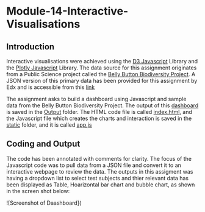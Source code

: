 # Module-14-Interactive-Visualisations

## Introduction

Interactive visualisations were achieved using the [D3 Javascript](https://d3js.org/what-is-d3) Library and the [Plotly Javascript](https://plotly.com/javascript/) Library. The data source for this assignment originates from a Public Science project called the [Belly Button Biodiversity Project](https://robdunnlab.com/projects/belly-button-biodiversity/). A JSON version of this primary data has been provided for this assignment by Edx and is accessible from this [link](https://static.bc-edx.com/data/dl-1-2/m14/lms/starter/samples.json)

The assignment asks to build a dashboard using Javascript and sample data from the Belly Button Biodiversity Project. The output of this [dashboard](output/Bellybutton_Dashboard.html) is saved in the [Output](output) folder. The HTML code file is called [index.html](index.html), and the Javascript file which creates the charts and interaction is saved in the [static](static) folder, and it is called [app.js](static/js/app.js) 

## Coding and Output

The code has been annotated with comments for clarity. The focus of the Javascript code was to pull data from a JSON file and convert it to an interactive webpage to review the data. The outputs in this assigment was having a dropdown list to select test subjects and thier relevant data has been displayed as Table, Hoarizontal bar chart and bubble chart, as shown in the screen shot below:

![Screenshot of Daashboard](
